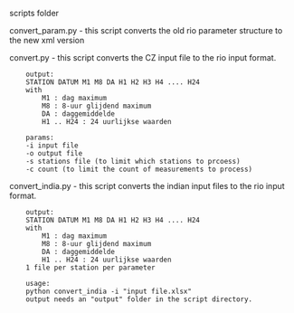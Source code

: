 scripts folder

convert_param.py - this script converts the old rio parameter structure to the new xml version

convert.py - this script converts the CZ input file to the rio input format.

        output:
        STATION DATUM M1 M8 DA H1 H2 H3 H4 .... H24
        with
        	M1 : dag maximum
        	M8 : 8-uur glijdend maximum
        	DA : daggemiddelde
        	H1 .. H24 : 24 uurlijkse waarden
            
        params:
        -i input file
        -o output file
        -s stations file (to limit which stations to prcoess)
        -c count (to limit the count of measurements to process)

convert_india.py - this script converts the indian input files to the rio input format.

        output:
        STATION DATUM M1 M8 DA H1 H2 H3 H4 .... H24
        with
        	M1 : dag maximum
        	M8 : 8-uur glijdend maximum
        	DA : daggemiddelde
        	H1 .. H24 : 24 uurlijkse waarden
        1 file per station per parameter
        
        usage:
        python convert_india -i "input file.xlsx"
        output needs an "output" folder in the script directory.